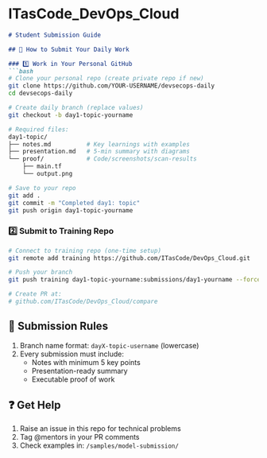 # ITasCode_DevOps_Cloud

```markdown
# Student Submission Guide

## 📌 How to Submit Your Daily Work

### 1️⃣ Work in Your Personal GitHub
```bash
# Clone your personal repo (create private repo if new)
git clone https://github.com/YOUR-USERNAME/devsecops-daily
cd devsecops-daily

# Create daily branch (replace values)
git checkout -b day1-topic-yourname

# Required files:
day1-topic/
├── notes.md          # Key learnings with examples
├── presentation.md   # 5-min summary with diagrams
└── proof/            # Code/screenshots/scan-results
    ├── main.tf
    └── output.png

# Save to your repo
git add .
git commit -m "Completed day1: topic"
git push origin day1-topic-yourname
```

### 2️⃣ Submit to Training Repo
```bash
# Connect to training repo (one-time setup)
git remote add training https://github.com/ITasCode/DevOps_Cloud.git

# Push your branch
git push training day1-topic-yourname:submissions/day1-yourname --force

# Create PR at:
# github.com/ITasCode/DevOps_Cloud/compare
```

## 🚦 Submission Rules
1. Branch name format: `dayX-topic-username` (lowercase)
2. Every submission must include:
   - Notes with minimum 5 key points
   - Presentation-ready summary
   - Executable proof of work

## ❓ Get Help
1. Raise an issue in this repo for technical problems
2. Tag @mentors in your PR comments
3. Check examples in:
   `/samples/model-submission/`

[//]: # (Pro Tip: Make small commits throughout the day rather than one big push)
```
